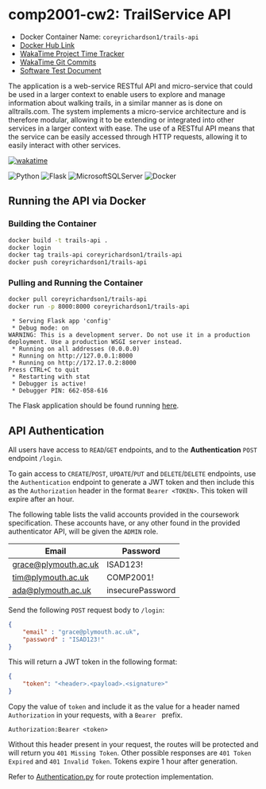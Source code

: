 # comp2001-cw2: TrailService API

- Docker Container Name: `coreyrichardson1/trails-api`
- [Docker Hub Link](https://hub.docker.com/r/coreyrichardson1/trails-api)
- [WakaTime Project Time Tracker](https://wakatime.com/@coreyrichardson/projects/ouktfmbpqg?start=2024-12-28&end=2025-01-07)
- [WakaTime Git Commits](https://wakatime.com/@coreyrichardson/projects/ouktfmbpqg/commits)
- [Software Test Document](/Report/SoftwareTestDocument.pdf)

The application is a web-service RESTful API and micro-service that could be used in a larger context to enable users to explore and manage information about walking trails, in a similar manner as is done on alltrails.com.
The system implements a micro-service architecture and is therefore modular, allowing it to be extending or integrated into other services in a larger context with ease. The use of a RESTful API means that the service can be easily accessed through HTTP requests, allowing it to easily interact with other services.

[![wakatime](https://wakatime.com/badge/user/55c30436-1509-4eb9-9f18-fa9b7c6060c4/project/5f7a8f4f-1835-4c5e-9247-f8f017771ee8.svg)](https://wakatime.com/@coreyrichardson/projects/ouktfmbpqg?start=2024-12-28&end=2025-01-07)

![Python](https://img.shields.io/badge/python-3670A0?style=for-the-badge&logo=python&logoColor=ffdd54)
![Flask](https://img.shields.io/badge/flask-%23000.svg?style=for-the-badge&logo=flask&logoColor=white)
![MicrosoftSQLServer](https://img.shields.io/badge/Microsoft%20SQL%20Server-CC2927?style=for-the-badge&logo=microsoft%20sql%20server&logoColor=white)
![Docker](https://img.shields.io/badge/docker-%230db7ed.svg?style=for-the-badge&logo=docker&logoColor=white)

## Running the API via Docker

### Building the Container

<!-- RUN FROM FROM /cw2 -->
```bash 
docker build -t trails-api .
docker login
docker tag trails-api coreyrichardson1/trails-api
docker push coreyrichardson1/trails-api
```

### Pulling and Running the Container

```bash
docker pull coreyrichardson1/trails-api
docker run -p 8000:8000 coreyrichardson1/trails-api
```
```
 * Serving Flask app 'config'
 * Debug mode: on
WARNING: This is a development server. Do not use it in a production deployment. Use a production WSGI server instead.
 * Running on all addresses (0.0.0.0)
 * Running on http://127.0.0.1:8000
 * Running on http://172.17.0.2:8000
Press CTRL+C to quit
 * Restarting with stat
 * Debugger is active!
 * Debugger PIN: 662-058-616
```

The Flask application should be found running [here](http://127.0.0.1:8000).

## API Authentication

All users have access to `READ`/`GET` endpoints, and to the **Authentication** `POST` endpoint `/login`.

To gain access to `CREATE`/`POST`, `UPDATE`/`PUT` and `DELETE`/`DELETE` endpoints, use the `Authentication` endpoint to generate a JWT token and then include this as the `Authorization` header in the format `Bearer <TOKEN>`. This token will expire after an hour.

The following table lists the valid accounts provided in the coursework specification. These accounts have, or any other found in the provided authenticator API, will be given the `ADMIN` role. 

Email                | Password
---                  | ---
grace@plymouth.ac.uk | ISAD123!
tim@plymouth.ac.uk   | COMP2001!
ada@plymouth.ac.uk   | insecurePassword

Send the following `POST` request body to `/login`:

```json
{
    "email" : "grace@plymouth.ac.uk",
    "password" : "ISAD123!"
}
```

This will return a JWT token in the following format:

```json
{
    "token": "<header>.<payload>.<signature>"
}
```

Copy the value of `token` and include it as the value for a header named `Authorization` in your requests, with a `Bearer ` prefix.

```
Authorization:Bearer <token>
```

Without this header present in your request, the routes will be protected and will return you `401 Missing Token`. Other possible responses are `401 Token Expired` and `401 Invalid Token`. Tokens expire 1 hour after generation.

Refer to [Authentication.py](cw2\Project\Authentication.py) for route protection implementation.
